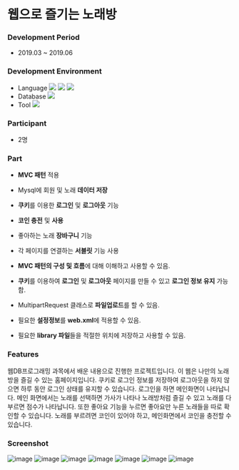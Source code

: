 # 웹으로 즐기는 노래방

### Development Period
- 2019.03 ~ 2019.06

### Development Environment
- Language
<img src="https://img.shields.io/badge/Java-007396?style=flat-square&logo=Java&logoColor=white"/></a>
<img src="https://img.shields.io/badge/JSP-007396?style=flat-square&logo=JSP&logoColor=white"/></a>
<img src="https://img.shields.io/badge/CSS3-1572B6?style=flat-square&logo=CSS3&logoColor=white"/></a>
- Database
<img src="https://img.shields.io/badge/MySQL-4479A1?style=flat-square&logo=MySQL&logoColor=white"/></a><br/>
- Tool
<img src="https://img.shields.io/badge/Eclipse IDE-2C2255?style=flat-square&logo=Eclipse IDE&logoColor=white"/></a>

### Participant
- 2명

### Part
- **MVC 패턴** 적용
- Mysql에 회원 및 노래 **데이터 저장**
- **쿠키**를 이용한 **로그인** 및 **로그아웃** 기능
- **코인 충전** 및 **사용**
- 좋아하는 노래 **장바구니** 기능
- 각 페이지를 연결하는 **서블릿** 기능 사용

- **MVC 패턴의 구성 및 흐름**에 대해 이해하고 사용할 수 있음.
- **쿠키**를 이용하여 **로그인** 및 **로그아웃** 페이지를 만들 수 있고 **로그인 정보 유지** 가능함.
- MultipartRequest 클래스로 **파일업로드**를 할 수 있음.
- 필요한 **설정정보**를 **web.xml**에 적용할 수 있음.
- 필요한 **library 파일**들을 적절한 위치에 저장하고 사용할 수 있음.

### Features
웹DB프로그래밍 과목에서 배운 내용으로 진행한 프로젝트입니다. 이 웹은 나만의 노래방을 즐길 수 있는 홈페이지입니다. 쿠키로 로그인 정보를 저장하여 로그아웃을 하지 않으면 하루 동안 로그인 상태를 유지할 수 있습니다. 로그인을 하면 메인화면이 나타납니다. 메인 화면에서는 노래를 선택하면 가사가 나타나 노래방처럼 즐길 수 있고 노래를 다 부르면 점수가 나타납니다. 또한 좋아요 기능을 누르면 좋아요만 누른 노래들을 따로 확인할 수 있습니다. 노래를 부르려면 코인이 있어야 하고, 메인화면에서 코인을 충전할 수 있습니다. 

### Screenshot
![image](https://user-images.githubusercontent.com/86348868/148524935-356a3201-3226-47b0-922f-576522006a08.png)
![image](https://user-images.githubusercontent.com/86348868/148524959-77dce552-3512-4fcc-9b6a-bcc825dd82dc.png)
![image](https://user-images.githubusercontent.com/86348868/148524983-05b6ab56-8953-4e9f-ba80-91bee58665a8.png)
![image](https://user-images.githubusercontent.com/86348868/148525008-88cb77a5-1883-448b-9371-42a0fffa912d.png)
![image](https://user-images.githubusercontent.com/86348868/148525045-7a2e0511-d1fc-4564-bd2b-90f31559971d.png)
![image](https://user-images.githubusercontent.com/86348868/148525067-78531b55-5645-4978-93f3-46fb0819345a.png)
![image](https://user-images.githubusercontent.com/86348868/148525090-0628e473-af90-4c8d-9027-b100e3999521.png)
